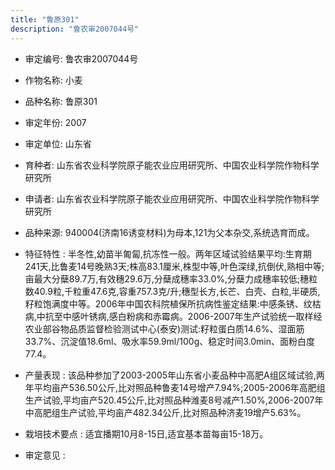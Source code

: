 ```yaml
---
title: "鲁原301"
description: "鲁农审2007044号"
---
```

* 审定编号:  鲁农审2007044号

*  作物名称:  小麦

*  品种名称:  鲁原301

*  审定年份:  2007

*  审定单位:  山东省

* 育种者:  山东省农业科学院原子能农业应用研究所、中国农业科学院作物科学研究所

*  申请者:  山东省农业科学院原子能农业应用研究所、中国农业科学院作物科学研究所

*  品种来源:  940004(济南16诱变材料)为母本,121为父本杂交,系统选育而成。

*  特征特性 : 
半冬性,幼苗半匍匐,抗冻性一般。两年区域试验结果平均:生育期241天,比鲁麦14号晚熟3天;株高83.1厘米,株型中等,叶色深绿,抗倒伏,熟相中等;亩最大分蘖89.7万,有效穗29.6万,分蘖成穗率33.0%,分蘖力成穗率较低;穗粒数40.9粒,千粒重47.6克,容重757.3克/升;穗型长方,长芒、白壳、白粒,半硬质,籽粒饱满度中等。2006年中国农科院植保所抗病性鉴定结果:中感条锈、纹枯病,中抗至中感叶锈病,感白粉病和赤霉病。2006-2007年生产试验统一取样经农业部谷物品质监督检验测试中心(泰安)测试:籽粒蛋白质14.6%、湿面筋33.7%、沉淀值18.6ml、吸水率59.9ml/100g、稳定时间3.0min、面粉白度77.4。
 
*  产量表现 : 
该品种参加了2003-2005年山东省小麦品种中高肥A组区域试验,两年平均亩产536.50公斤,比对照品种鲁麦14号增产7.94%;2005-2006年高肥组生产试验,平均亩产520.45公斤,比对照品种潍麦8号减产1.50%,2006-2007年中高肥组生产试验,平均亩产482.34公斤,比对照品种济麦19增产5.63%。

*  栽培技术要点 : 
适宜播期10月8-15日,适宜基本苗每亩15-18万。

*  审定意见 : 

